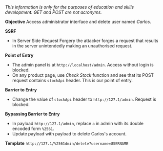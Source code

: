 *This information is only for the purposes of education and skills development. GET and POST are not acronyms.*

**Objective**
Access administrator interface and delete user named *Carlos*.

**SSRF**
- In Server Side Request Forgery the attacker forges a request that results in the server unintendedly making an unauthorised request.

**Point of Entry**
- The admin panel is at `http://localhost/admin`. Access without login is blocked.
- On any product page, use *Check Stock* function and see that its POST request contains `stockApi` header.  This is our point of entry. 

**Barrier to Entry**
- Change the value of `stockApi` header to `http://127.1/admin`. Request is blocked.

**Bypassing Barrier to Entry** 
- In payload `http://127.1/admin`, replace `a` in admin with its double encoded form `%2561`.
- Update payload with payload to delete Carlos's account.

**Template**
`http://127.1/%2561dmin/delete?username=USERNAME`



